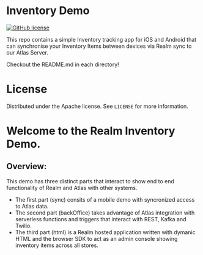 
# Inventory Demo

[![GitHub license](https://img.shields.io/badge/license-Apache-blue.svg)](https://raw.githubusercontent.com/realm/my-first-realm-app/LICENSE)

This repo contains a simple Inventory tracking app for iOS and Android that can synchronise your Inventory Items between devices via Realm sync to our Atlas Server.

Checkout the README.md in each directory!

# License

Distributed under the Apache license. See ``LICENSE`` for more information.

# Welcome to the Realm Inventory Demo.   

## Overview:
This demo has three distinct parts that interact to show end to end functionality of Realm and Atlas with other systems.  

- The first part (sync) consits of a mobile demo with syncronized access to Atlas data.  
- The second part (backOffice) takes advantage of Atlas integration with serverless functions and triggers that interact with REST, Kafka and Twilio.   
- The third part (html) is a Realm hosted application written with dymanic HTML and the browser SDK to act as an admin console showing inventory items across all stores.

 
